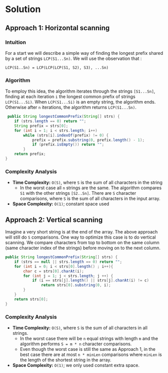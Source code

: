 # Solution

## Approach 1: Horizontal scanning

### Intuition

For a start we will describe a simple way of finding the longest prefix shared by a set of strings `LCP(S1...Sn)`. We will use the observation that :

`LCP(S1..Sn) = LCP(LCP(LCP(S1, S2), S3), ...Sn)`

### Algorithm

To employ this idea, the algorithm iterates through the strings `[S1...Sn]`, finding at each iteration `i` the longest common prefix of strings `LCP(S1...Si)`. When `LCP(S1...Si)` is an empty string, the algorithm ends. Otherwise after `n` iterations, the algorithm returns `LCP(S1...Sn)`.

```java
 public String longestCommonPrefix(String[] strs) {
    if (strs.length == 0) return "";
    String prefix = strs[0];
    for (int i = 1; i < strs.length; i++)
        while (strs[i].indexOf(prefix) != 0) {
            prefix = prefix.substring(0, prefix.length() - 1);
            if (prefix.isEmpty()) return "";
        }
    return prefix;
}
```

### Complexity Analysis

- **Time Complexity:** `O(S)`, where `S` is the sum of all characters in the string
  - In the worst case all `n` strings are the same. The algorithm compares `S1` with the other strings `[S2..Sn]`. There are `S` character comparisons, where `S` is the sum of all characters in the input array.
- **Space Complexity:** `O(1)`; constant space used

## Approach 2: Vertical scanning

Imagine a very short string is at the end of the array. The above approach will still do `S` comparisons. One way to optimize this case is to do vertical scanning. We compare characters from top to bottom on the same column (same character index of the strings) before moving on to the next column.

```java
public String longestCommonPrefix(String[] strs) {
    if (strs == null || strs.length == 0) return "";
    for (int i = 0; i < strs[0].length() ; i++){
        char c = strs[0].charAt(i);
        for (int j = 1; j < strs.length; j ++) {
            if (i == strs[j].length() || strs[j].charAt(i) != c)
                return strs[0].substring(0, i);
        }
    }
    return strs[0];
}
```

### Complexity Analysis

- **Time Complexity:** `O(S)`, where `S` is the sum of all characters in all strings.
  - In the worst case there will be `n` equal strings with length `m` and the algorithm performs `S = m * n` character comparisons.
  - Even though the worst case is still the same as Approach 1, in the best case there are at most `n * minLen` comparisons where `minLen` is the length of the shortest string in the array.
- **Space Complexity:** `O(1)`; we only used constant extra space.
